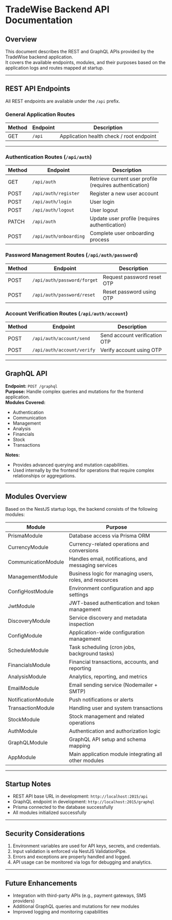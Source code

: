 # TradeWise Backend API Documentation

## Overview
This document describes the REST and GraphQL APIs provided by the TradeWise backend application.  
It covers the available endpoints, modules, and their purposes based on the application logs and routes mapped at startup.

---

## REST API Endpoints

All REST endpoints are available under the `/api` prefix.

### General Application Routes

| Method | Endpoint | Description |
|--------|----------|-------------|
| GET    | `/api`   | Application health check / root endpoint |

---

### Authentication Routes (`/api/auth`)

| Method | Endpoint | Description |
|--------|----------|-------------|
| GET    | `/api/auth`              | Retrieve current user profile (requires authentication) |
| POST   | `/api/auth/register`     | Register a new user account |
| POST   | `/api/auth/login`        | User login |
| POST   | `/api/auth/logout`       | User logout |
| PATCH  | `/api/auth`              | Update user profile (requires authentication) |
| POST   | `/api/auth/onboarding`   | Complete user onboarding process |

### Password Management Routes (`/api/auth/password`)

| Method | Endpoint | Description |
|--------|----------|-------------|
| POST   | `/api/auth/password/forget` | Request password reset OTP |
| POST   | `/api/auth/password/reset`  | Reset password using OTP |

### Account Verification Routes (`/api/auth/account`)

| Method | Endpoint | Description |
|--------|----------|-------------|
| POST   | `/api/auth/account/send`   | Send account verification OTP |
| POST   | `/api/auth/account/verify` | Verify account using OTP |

---

## GraphQL API

**Endpoint:** `POST /graphql`  
**Purpose:** Handle complex queries and mutations for the frontend application.  
**Modules Covered:**
- Authentication
- Communication
- Management
- Analysis
- Financials
- Stock
- Transactions

**Notes:**
- Provides advanced querying and mutation capabilities.
- Used internally by the frontend for operations that require complex relationships or aggregations.

---

## Modules Overview

Based on the NestJS startup logs, the backend consists of the following modules:

| Module | Purpose |
|--------|---------|
| PrismaModule        | Database access via Prisma ORM |
| CurrencyModule      | Currency-related operations and conversions |
| CommunicationModule | Handles email, notifications, and messaging services |
| ManagementModule    | Business logic for managing users, roles, and resources |
| ConfigHostModule    | Environment configuration and app settings |
| JwtModule           | JWT-based authentication and token management |
| DiscoveryModule     | Service discovery and metadata inspection |
| ConfigModule        | Application-wide configuration management |
| ScheduleModule      | Task scheduling (cron jobs, background tasks) |
| FinancialsModule    | Financial transactions, accounts, and reporting |
| AnalysisModule      | Analytics, reporting, and metrics |
| EmailModule         | Email sending service (Nodemailer + SMTP) |
| NotificationModule  | Push notifications or alerts |
| TransactionModule   | Handling user and system transactions |
| StockModule         | Stock management and related operations |
| AuthModule          | Authentication and authorization logic |
| GraphQLModule       | GraphQL API setup and schema mapping |
| AppModule           | Main application module integrating all other modules |

---

## Startup Notes

- REST API base URL in development: `http://localhost:2015/api`
- GraphQL endpoint in development: `http://localhost:2015/graphql`
- Prisma connected to the database successfully
- All modules initialized successfully

---

## Security Considerations

1. Environment variables are used for API keys, secrets, and credentials.
2. Input validation is enforced via NestJS ValidationPipe.
3. Errors and exceptions are properly handled and logged.
4. API usage can be monitored via logs for debugging and analytics.

---

## Future Enhancements

- Integration with third-party APIs (e.g., payment gateways, SMS providers)
- Additional GraphQL queries and mutations for new modules
- Improved logging and monitoring capabilities
